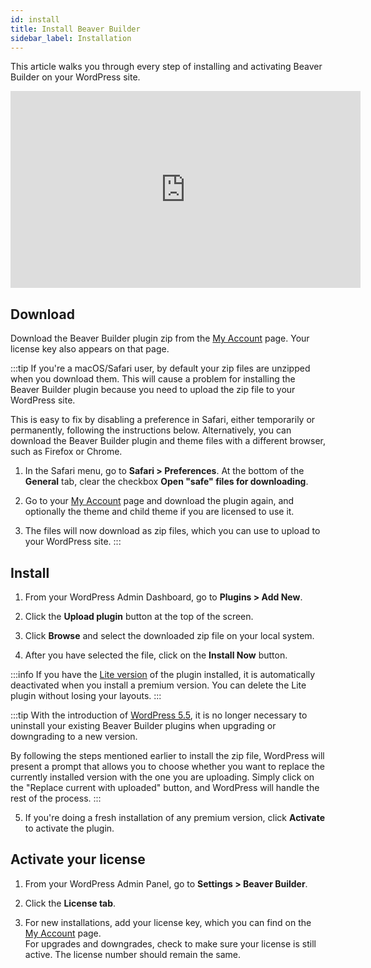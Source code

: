 ```yaml
---
id: install
title: Install Beaver Builder
sidebar_label: Installation
---
```


This article walks you through every step of installing and activating Beaver Builder on your WordPress site.

<div className="embed-responsive">
  <iframe width="560" height="315" src="https://www.youtube.com/embed/x6FrwCHgaT4" frameBorder="0" allow="accelerometer; autoplay; encrypted-media; gyroscope; picture-in-picture" allowFullScreen></iframe>
</div>

## Download

Download the Beaver Builder plugin zip from the [My Account](https://www.wpbeaverbuilder.com/my-account/) page. Your license key also appears on that page.

:::tip
If you're a macOS/Safari user, by default your zip files are unzipped when you download them. This will cause a problem for installing the Beaver Builder plugin because you need to upload the zip file to your WordPress site.

This is easy to fix by disabling a preference in Safari, either temporarily or permanently, following the instructions below. Alternatively, you can download the Beaver Builder plugin and theme files with a different browser, such as Firefox or Chrome.

1. In the Safari menu, go to **Safari > Preferences**. At the bottom of the **General** tab, clear the checkbox **Open "safe" files for downloading**.

2. Go to your [My Account](https://www.wpbeaverbuilder.com/my-account/) page and download the plugin again, and optionally the theme and child theme if you are licensed to use it.

3. The files will now download as zip files, which you can use to upload to your WordPress site.
:::

## Install

1. From your WordPress Admin Dashboard, go to **Plugins > Add New**.

2. Click the **Upload plugin** button at the top of the screen.

3. Click **Browse** and select the downloaded zip file on your local system.

4. After you have selected the file, click on the **Install Now** button.  

  :::info
  If you have the [Lite version](https://wordpress.org/plugins/beaver-builder-lite-version/) of the plugin installed, it is automatically deactivated when you install a premium version. You can delete the Lite plugin without losing your layouts.
  :::
  
  :::tip
  With the introduction of [WordPress 5.5](https://make.wordpress.org/core/2020/07/29/miscellaneous-developer-focused-changes-in-wordpress-5-5/), it is no longer necessary to uninstall your existing Beaver Builder plugins when upgrading or downgrading to a new version.

  By following the steps mentioned earlier to install the zip file, WordPress will present a prompt that allows you to choose whether you want to replace the currently installed version with the one you are uploading. Simply click on the "Replace current with uploaded" button, and WordPress will handle the rest of the process.
  :::

5. If you're doing a fresh installation of any premium version, click **Activate** to activate the plugin.
 
## Activate your license

1. From your WordPress Admin Panel, go to **Settings > Beaver Builder**.

2. Click the **License tab**.

3. For new installations, add your license key, which you can find on the [My Account](https://www.wpbeaverbuilder.com/my-account/) page.  
  For upgrades and downgrades, check to make sure your license is still active. The license number should remain the same.
